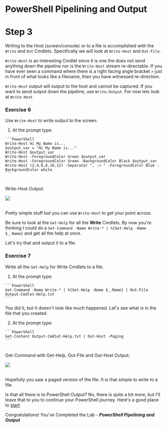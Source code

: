 # PowerShell Pipelining and Output

# Step 3

Writing to the Host (screen/console) or to a file is accomplished with the `Write` and `Out` Cmdlets. Specifically we will look at `Write-Host` and `Out-File`.

`Write-Host` is an interesting Cmdlet since it is one the does not send anything down the pipeline nor is the  `Write-Host` stream re-directable. If you have ever seen a command where there is a right facing angle bracket `>` just in front of what looks like a filename, then you have witnessed re-direction.

`Write-Host` output will output to the host and cannot be captured. If you want to send output down the pipeline, use `Write-Output`. For now lets look at `Write-Host`

### Exercise 6

Use `Write-Host` to write output to the screen.

  1. At the prompt type:

    ```PowerShell
    Write-Host Hi My Name is...
    $output_var = "Hi My Name is..."
    Write-Host $output_var
    Write-Host -ForegroundColor Green $output_var
    Write-Host -ForegroundColor Green -BackgroundColor Black $output_var
    Write-Host (2,4,6,8,10,12) -Separator ", -> " -ForegroundColor Blue -BackgroundColor white
    ```

  </br>Write-Host Output:

  <!--![](assets/images/image-13.jpg)<br/><br/>-->

  ![](/posts/files/dne-dcip-introduction-to-powershell-pipelining-and-output-v01/assets/images/image-13.jpg)<br/><br/>

  Pretty simple stuff but you can use `Write-Host` to get your point across.

  Be sure to look at the `Get-Help` for all the **Write** Cmdlets. By now you're thinking I could do a `Get-Command -Name Write-* | %{Get-Help -Name $_.Name}` and get all the help at once.

  Let's try that and output it to a file.

### Exercise 7

Write all the `Get-Help` for Write Cmdlets to a file.

  1. At the prompt type:

    ```PowerShell
    Get-Command -Name Write-* | %{Get-Help -Name $_.Name} | Out-File Output-Cmdlet-Help.txt
    ```

  You did it, but it doesn't look like much happened. Let's see what is in the file that you created.

  2. At the prompt type:

    ```PowerShell
    Get-Content Output-Cmdlet-Help.txt | Out-Host -Paging
    ```

  </br>Get-Command with Get-Help, Out-File and Out-Host Output:

  <!--![](assets/images/image-14.jpg)<br/><br/>-->

  ![](/posts/files/dne-dcip-introduction-to-powershell-pipelining-and-output-v01/assets/images/image-14.jpg)<br/><br/>

  Hopefully you saw a paged version of the file. It is that simple to write to a file.

  Is that all there is to PowerShell Output? No, there is quite a bit more, but I'll leave that to you to continue your PowerShell journey. Here's a good place to [start](https://msdn.microsoft.com/en-us/powershell/)

Congratulations! You've Completed the Lab - ***PowerShell Pipelining and Output***
